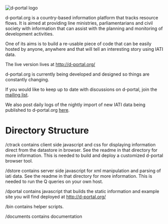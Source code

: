 ![d-portal logo](https://raw.githubusercontent.com/devinit/D-Portal/master/ctrack/art/dp_git_logo.460.png)
 
d-portal.org is a country-based information platform that tracks
resource flows. It is aimed at providing line ministries,
parliamentarians and civil society with information that can assist
with the planning and monitoring of development activities.
 
One of its aims is to build a re-usable piece of code that can be 
easily hosted by anyone, anywhere and that will tell an interesting 
story using IATI data.
 
The live version lives at http://d-portal.org/

d-portal.org is currently being developed and designed so things are constantly changing.

If you would like to keep up to date with discussions on d-portal, join the [mailing list](https://groups.google.com/forum/#!forum/d-portal-list).

We also post daily logs of the nightly import of new IATI data being published to d-portal.org [here](https://groups.google.com/forum/#!forum/d-portal-logs).


Directory Structure
===================

/ctrack contains client side javascript and css for displaying 
information direct from the datastore in browser. See the readme in 
that directory for more information. This is needed to build and 
deploy a customized d-portal browser tool.

/dstore contains server side javascript for xml manipulation and 
parsing of iati data.  See the readme in that directory for more 
information. This is needed to run the Q queries on your own host.

/dportal contains javascript that builds the static information and 
example site you will find deployed at http://d-portal.org/ 

/bin contains helper scripts.

/documents contains documentation

